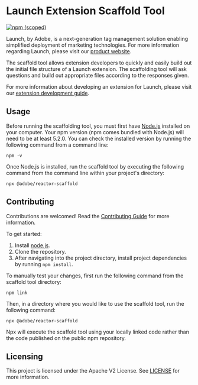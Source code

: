 # Launch Extension Scaffold Tool

[![npm (scoped)](https://img.shields.io/npm/v/@adobe/reactor-scaffold.svg?style=flat)](https://www.npmjs.com/package/@adobe/reactor-scaffold)

Launch, by Adobe, is a next-generation tag management solution enabling simplified deployment of marketing technologies. For more information regarding Launch, please visit our [product website](http://www.adobe.com/enterprise/cloud-platform/launch.html).

The scaffold tool allows extension developers to quickly and easily build out the initial file structure of a Launch extension. The scaffolding tool will ask questions and build out appropriate files according to the responses given.

For more information about developing an extension for Launch, please visit our [extension development guide](https://developer.adobelaunch.com/guides/extensions/).

## Usage

Before running the scaffolding tool, you must first have [Node.js](https://nodejs.org/en/) installed on your computer. Your npm version (npm comes bundled with Node.js) will need to be at least 5.2.0. You can check the installed version by running the following command from a command line:
                                                                                                      
```
npm -v
```

Once Node.js is installed, run the scaffold tool by executing the following command from the command line within your project's directory:

```
npx @adobe/reactor-scaffold
```

## Contributing

Contributions are welcomed! Read the [Contributing Guide](CONTRIBUTING.md) for more information.

To get started:

1. Install [node.js](https://nodejs.org/).
3. Clone the repository.
4. After navigating into the project directory, install project dependencies by running `npm install`.

To manually test your changes, first run the following command from the scaffold tool directory:

```
npm link
```

Then, in a directory where you would like to use the scaffold tool, run the following command:

```
npx @adobe/reactor-scaffold
```

Npx will execute the scaffold tool using your locally linked code rather than the code published on the public npm repository.

## Licensing

This project is licensed under the Apache V2 License. See [LICENSE](LICENSE) for more information.
